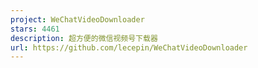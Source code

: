 ```yaml
---
project: WeChatVideoDownloader
stars: 4461
description: 超方便的微信视频号下载器
url: https://github.com/lecepin/WeChatVideoDownloader
---
```



